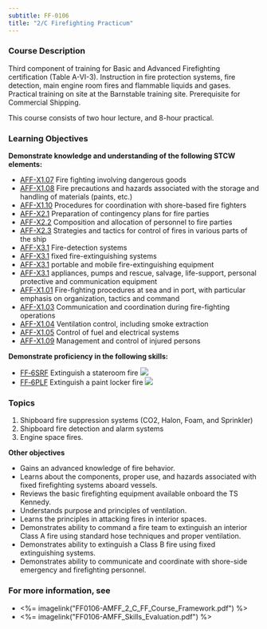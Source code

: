 ```yaml
---
subtitle: FF-0106
title: "2/C Firefighting Practicum"
---
```


### Course Description

Third component of training for Basic and Advanced Firefighting certification (Table A-VI-3). Instruction in fire protection systems, fire detection, main engine room fires and flammable liquids and gases. Practical training on site at the Barnstable training site. Prerequisite for Commercial Shipping.

This course consists of two hour lecture, and 8-hour practical.


### Learning Objectives

**Demonstrate knowledge and understanding of the following STCW elements:**

* [AFF-X1.07]({{site.baseurl}}/tables/63.html#AFF-X1.07) Fire fighting involving dangerous goods
* [AFF-X1.08]({{site.baseurl}}/tables/63.html#AFF-X1.08) Fire precautions and hazards associated with the storage and handling of materials (paints, etc.)
* [AFF-X1.10]({{site.baseurl}}/tables/63.html#AFF-X1.10) Procedures for coordination with shore-based fire fighters
* [AFF-X2.1]({{site.baseurl}}/tables/63.html#AFF-X2.1) Preparation of contingency plans for fire parties
* [AFF-X2.2]({{site.baseurl}}/tables/63.html#AFF-X2.2) Composition and allocation of personnel to fire parties
* [AFF-X2.3]({{site.baseurl}}/tables/63.html#AFF-X2.3) Strategies and tactics for control of fires in various parts of the ship
* [AFF-X3.1]({{site.baseurl}}/tables/63.html#AFF-X3.1) Fire-detection systems
* [AFF-X3.1]({{site.baseurl}}/tables/63.html#AFF-X3.1) fixed fire-extinguishing systems
* [AFF-X3.1]({{site.baseurl}}/tables/63.html#AFF-X3.1) portable and mobile fire-extinguishing equipment
* [AFF-X3.1]({{site.baseurl}}/tables/63.html#AFF-X3.1) appliances, pumps and rescue, salvage, life-support, personal protective and communication equipment
* [AFF-X1.01]({{site.baseurl}}/tables/63.html#AFF-X1.01) Fire-fighting procedures at sea and in port, with particular emphasis on organization, tactics and command
* [AFF-X1.03]({{site.baseurl}}/tables/63.html#AFF-X1.03) Communication and coordination during fire-fighting operations
* [AFF-X1.04]({{site.baseurl}}/tables/63.html#AFF-X1.04) Ventilation control, including smoke extraction
* [AFF-X1.05]({{site.baseurl}}/tables/63.html#AFF-X1.05) Control of fuel and electrical systems
* [AFF-X1.09]({{site.baseurl}}/tables/63.html#AFF-X1.09) Management and control of injured persons

**Demonstrate proficiency in the following skills:**

* [FF‑6SRF](FF-6SRF) Extinguish a stateroom fire ![]({{site.baseurl}}/assets/images/new.jpg)
* [FF‑6PLF](FF-6PLF) Extinguish a paint locker fire ![]({{site.baseurl}}/assets/images/new.jpg)

### Topics

1.	Shipboard fire suppression systems (CO2, Halon, Foam, and Sprinkler)
2.	Shipboard fire detection and alarm systems 
3.	Engine space fires.



**Other objectives**

*	Gains an advanced knowledge of fire behavior.
*	Learns about the components, proper use, and hazards associated with fixed firefighting systems aboard vessels.
*	Reviews the basic firefighting equipment available onboard the TS Kennedy.
*	Understands purpose and principles of ventilation.
*	Learns the principles in attacking fires in interior spaces.
*	Demonstrates ability to command a fire team to extinguish an interior Class A fire using standard hose techniques and proper ventilation.
*	Demonstrates ability to extinguish a Class B fire using fixed extinguishing systems.
*	Demonstrates ability to communicate and coordinate with shore-side emergency and firefighting personnel.


### For more information, see 

* <%= imagelink("FF0106-AMFF_2_C_FF_Course_Framework.pdf") %> 
* <%= imagelink("FF0106-AMFF_Skills_Evaluation.pdf") %> 



